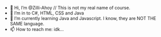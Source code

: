 - 👋 Hi, I’m @Zilli-Ahoy // This is not my real name of course.
- 👀 I’m in to C#, HTML, CSS and Java
- 🌱 I’m currently learning Java and Javascript. I know, they are NOT THE SAME language.
- 📫 How to reach me: idk...

<!---
Zilli-Ahoy/Zilli-Ahoy is a ✨ special ✨ repository because its `README.md` (this file) appears on your GitHub profile.
You can click the Preview link to take a look at your changes.
--->
